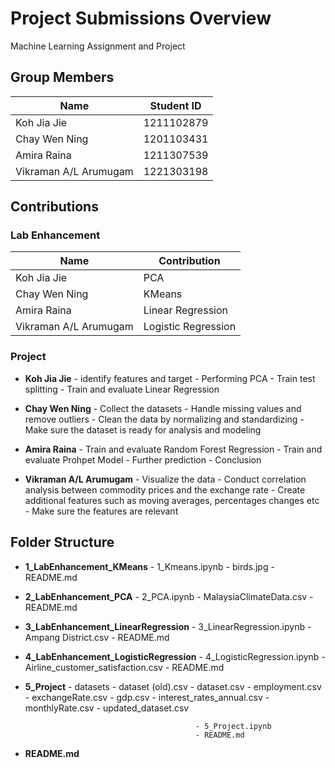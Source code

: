 # Project Submissions Overview
Machine Learning Assignment and Project

## Group Members

|         Name          | Student ID |
|-----------------------|------------|
| Koh Jia Jie           | 1211102879 |
| Chay Wen Ning         | 1201103431 |
| Amira Raina           | 1211307539 |
| Vikraman A/L Arumugam | 1221303198 |


## Contributions
### Lab Enhancement
|         Name          | Contribution |
|-----------------------|--------------|
| Koh Jia Jie           | PCA |
| Chay Wen Ning         | KMeans |
| Amira Raina           | Linear Regression |
| Vikraman A/L Arumugam | Logistic Regression |

### Project
- **Koh Jia Jie**           - identify features and target
                            - Performing PCA
                            - Train test splitting
                            - Train and evaluate Linear Regression

- **Chay Wen Ning**         - Collect the datasets
                            - Handle missing values and remove outliers
                            - Clean the data by normalizing and standardizing
                            - Make sure the dataset is ready for analysis and modeling

- **Amira Raina**           - Train and evaluate Random Forest Regression
                            - Train and evaluate Prohpet Model
                            - Further prediction
                            - Conclusion

- **Vikraman A/L Arumugam** - Visualize the data
                            - Conduct correlation analysis between commodity prices and the exchange rate
                            - Create additional features such as moving averages, percentages changes etc
                            - Make sure the features are relevant


## Folder Structure
- **1_LabEnhancement_KMeans**               - 1_Kmeans.ipynb
                                            - birds.jpg
                                            - README.md

- **2_LabEnhancement_PCA**                  - 2_PCA.ipynb
                                            - MalaysiaClimateData.csv
                                            - README.md

- **3_LabEnhancement_LinearRegression**     - 3_LinearRegression.ipynb
                                            - Ampang District.csv
                                            - README.md

- **4_LabEnhancement_LogisticRegression**   - 4_LogisticRegression.ipynb
                                            - Airline_customer_satisfaction.csv
                                            - README.md

- **5_Project**                             - datasets
                                                - dataset (old).csv
                                                - dataset.csv
                                                - employment.csv
                                                - exchangeRate.csv
                                                - gdp.csv
                                                - interest_rates_annual.csv
                                                - monthlyRate.csv
                                                - updated_dataset.csv

                                            - 5_Project.ipynb
                                            - README.md

- **README.md**